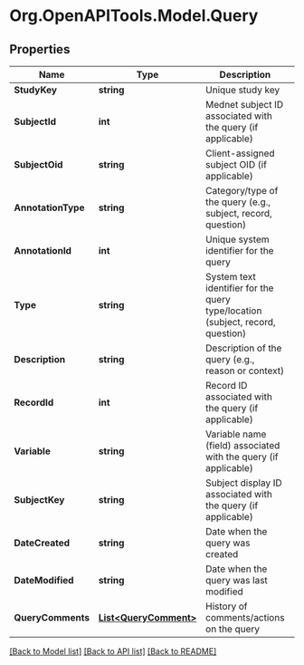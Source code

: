 # Org.OpenAPITools.Model.Query

## Properties

Name | Type | Description | Notes
------------ | ------------- | ------------- | -------------
**StudyKey** | **string** | Unique study key | [optional] 
**SubjectId** | **int** | Mednet subject ID associated with the query (if applicable) | [optional] 
**SubjectOid** | **string** | Client-assigned subject OID (if applicable) | [optional] 
**AnnotationType** | **string** | Category/type of the query (e.g., subject, record, question) | [optional] 
**AnnotationId** | **int** | Unique system identifier for the query | [optional] 
**Type** | **string** | System text identifier for the query type/location (subject, record, question) | [optional] 
**Description** | **string** | Description of the query (e.g., reason or context) | [optional] 
**RecordId** | **int** | Record ID associated with the query (if applicable) | [optional] 
**Variable** | **string** | Variable name (field) associated with the query (if applicable) | [optional] 
**SubjectKey** | **string** | Subject display ID associated with the query (if applicable) | [optional] 
**DateCreated** | **string** | Date when the query was created | [optional] 
**DateModified** | **string** | Date when the query was last modified | [optional] 
**QueryComments** | [**List&lt;QueryComment&gt;**](QueryComment.md) | History of comments/actions on the query | [optional] 

[[Back to Model list]](../../README.md#documentation-for-models) [[Back to API list]](../../README.md#documentation-for-api-endpoints) [[Back to README]](../../README.md)

